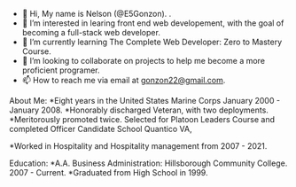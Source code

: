 - 👋 Hi, My name is  Nelson (@E5Gonzon).  . 
- 👀 I’m interested in learing front end web developement, with the goal of becoming a full-stack web developer. 
- 🌱 I’m currently learning The Complete Web Developer: Zero to Mastery Course. 
- 💞️ I’m looking to collaborate on projects to help me become a more proficient programer. 
- 📫 How to reach me via email at gonzon22@gmail.com.

About Me:
*Eight years in the United States Marine Corps January 2000 - January 2008. 
*Honorably discharged Veteran, with two deployments. 
*Meritorously promoted twice. Selected for Platoon Leaders Course and completed Officer Candidate School Quantico VA,

*Worked in Hospitality and Hospitality management from 2007 - 2021. 

Education: 
*A.A. Business Administration: Hillsborough Community College. 2007 - Current.
*Graduated from High School in 1999.

<!---
E5Gonzon/E5Gonzon is a ✨ special ✨ repository because its `README.md` (this file) appears on your GitHub profile.
You can click the Preview link to take a look at your changes.
--->
